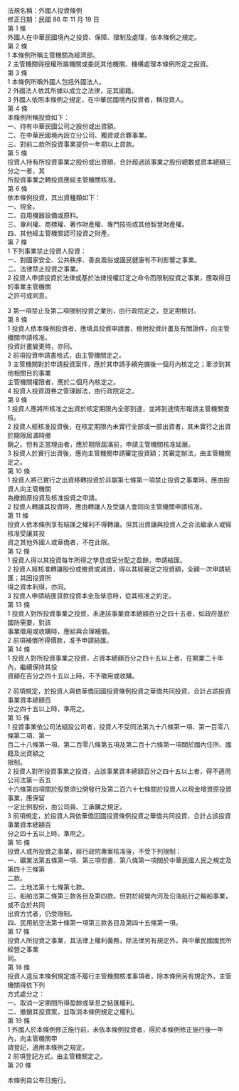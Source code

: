法規名稱：外國人投資條例  
修正日期：民國 86 年 11 月 19 日  
第 1 條  
外國人在中華民國境內之投資、保障、限制及處理，依本條例之規定。  
第 2 條  
1 本條例所稱主管機關為經濟部。  
2 主管機關得授權所屬機關或委託其他機關、機構處理本條例所定之投資。  
第 3 條  
1 本條例所稱外國人包括外國法人。  
2 外國法人依其所據以成立之法律，定其國籍。  
3 外國人依照本條例之規定，在中華民國境內投資者，稱投資人。  
第 4 條  
本條例所稱投資如下：  
一、持有中華民國公司之股份或出資額。  
二、在中華民國境內設立分公司、獨資或合夥事業。  
三、對前二款所投資事業提供一年期以上貸款。  
第 5 條  
投資人持有所投資事業之股份或出資額，合計超過該事業之股份總數或資本總額三分之一者，其  
所投資事業之轉投資應經主管機關核准。  
第 6 條  
依本條例投資，其出資種類如下：  
一、現金。  
二、自用機器設備或原料。  
三、專利權、商標權、著作財產權、專門技術或其他智慧財產權。  
四、其他經主管機關認可投資之財產。  
第 7 條  
1 下列事業禁止投資人投資：  
一、對國家安全、公共秩序、善良風俗或國民健康有不利影響之事業。  
二、法律禁止投資之事業。  
2 投資人申請投資於法律或基於法律授權訂定之命令而限制投資之事業，應取得目的事業主管機關  
之許可或同意。  


3 第一項禁止及第二項限制投資之業別，由行政院定之，並定期檢討。  
第 8 條  
1 投資人依本條例投資者，應填具投資申請書，檢附投資計畫及有關證件，向主管機關申請核准。  
投資計畫變更時，亦同。  
2 前項投資申請書格式，由主管機關定之。  
3 主管機關對於申請投資案件，應於其申請手續完備後一個月內核定之；牽涉到其他相關目的事業  
主管機關權限者，應於二個月內核定之。  
4 投資人投資證券之管理辦法，由行政院定之。  
第 9 條  
1 投資人應將所核准之出資於核定期限內全部到達，並將到達情形報請主管機關查核。  
2 投資人經核准投資後，在核定期限內未實行全部或一部出資者，其未實行之出資於期限屆滿時撤  
銷之。但有正當理由者，應於期限屆滿前，申請主管機關核准延展。  
3 投資人於實行出資後，應向主管機關申請審定投資額；其審定辦法，由主管機關定之。  
第 10 條  
1 投資人將已實行之出資移轉投資於非屬第七條第一項禁止投資之事業時，應由投資人向主管機關  
為撤銷原投資及核准投資之申請。  
2 投資人轉讓其投資時，應由轉讓人及受讓人會同向主管機關申請核准。  
第 11 條  
投資人依本條例享有結匯之權利不得轉讓。但其出資讓與投資人之合法繼承人或經核准受讓其投  
資之其他外國人或華僑者，不在此限。  
第 12 條  
1 投資人得以其投資每年所得之孳息或受分配之盈餘，申請結匯。  
2 投資人經核准轉讓股份或撤資或減資，得以其經審定之投資額，全額一次申請結匯；其因投資所  
得之資本利得，亦同。  
3 投資人申請結匯貸款投資本金及孳息時，從其核准之約定。  
第 13 條  
1 投資人對所投資事業之投資，未達該事業資本總額百分之四十五者，如政府基於國防需要，對該  
事業徵用或收購時，應給與合理補償。  
2 前項補償所得價款，准予申請結匯。  
第 14 條  
1 投資人對所投資事業之投資，占資本總額百分之四十五以上者，在開業二十年內，繼續保持其投  
資額在百分之四十五以上時，不予徵用或收購。  


2 前項規定，於投資人與依華僑回國投資條例投資之華僑共同投資，合計占該投資事業資本總額百  
分之四十五以上時，準用之。  
第 15 條  
1 投資事業依公司法組設公司者，投資人不受同法第九十八條第一項、第一百零八條第二項、第一  
百二十八條第一項、第二百零八條第五項及第二百十六條第一項關於國內住所、國籍及出資額之  
限制。  
2 投資人對所投資事業之投資，占該事業資本總額百分之四十五以上者，得不適用公司法第一百五  
十六條第四項關於股票須公開發行及第二百六十七條關於投資人以現金增資原投資事業，應保留  
一定比例股份，由公司員、工承購之規定。  
3 前項規定，於投資人與依華僑回國投資條例投資之華僑共同投資，合計占該投資事業資本總額百  
分之四十五以上時，準用之。  
第 16 條  
投資人或所投資之事業，經行政院專案核准後，不受下列限制：  
一、礦業法第五條第一項、第三項但書、第八條第一項關於中華民國人民之規定及第四十三條第  
二款。  
二、土地法第十七條第七款。  
三、船舶法第二條第三款各目及第四款。但對於經營內河及沿海航行之輪船事業，或不合於共同  
出資方式者，仍受限制。  
四、民用航空法第十條第一項第三款各目及第四十五條第一項。  
第 17 條  
投資人所投資之事業，其法律上權利義務，除法律另有規定外，與中華民國國民所經營之事業  
同。  
第 18 條  
投資人違反本條例規定或不履行主管機關核准事項者，除本條例另有規定外，主管機關得依下列  
方式處分之：  
一、取消一定期間所得盈餘或孳息之結匯權利。  
二、撤銷其投資案，並取消本條例規定之權利。  
第 19 條  
1 外國人於本條例修正施行前，未依本條例投資者，得於本條例修正施行後一年內，向主管機關申  
請登記，適用本條例之規定。  
2 前項登記方式，由主管機關定之。  
第 20 條  


本條例自公布日施行。  


